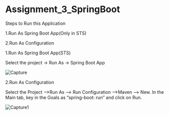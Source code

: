 # Assignment_3_SpringBoot
 
Steps to Run this Application
 
 1.Run As Spring Boot App(Only in STS)
 
 2.Run As Configuration
 
 1.Run As Spring Boot App(STS)
 
 Select the project -> Run As -> Spring Boot App
 
 ![Capture](https://user-images.githubusercontent.com/70875089/92571747-1db0bd80-f2a1-11ea-9262-d0641123056b.PNG)
 
 2.Run As Configuration
 
 Select the Project –>Run As –> Run Configuration –>Maven –> New. In the Main tab, key in the    Goals as “spring-boot: run” and click on Run.
 
 ![Capture1](https://user-images.githubusercontent.com/70875089/92572365-f5758e80-f2a1-11ea-818e-aaf348773046.PNG)
 
